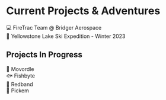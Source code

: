 <!--[![Header](https://github.com/pat-in-a-hat/pat-in-a-hat/blob/main/git_cover_photo.JPG?raw=true "Header")](https://github.com/pat-in-a-hat)-->
# Current Projects & Adventures
💻 FireTrac Team @ Bridger Aerospace <br />
🎿 Yellowstone Lake Ski Expedition - Winter 2023


## Projects In Progress
🎥 Movordle <br />
🐟 Fishbyte <br />
🔴 Redband <br />
🏈 Pickem <br/>


<!--
**pat-in-a-hat/pat-in-a-hat** is a ✨ _special_ ✨ repository because its `README.md` (this file) appears on your GitHub profile.

Here are some ideas to get you started:

- 🔭 I’m currently working on ...
- 🌱 I’m currently learning ...
- 👯 I’m looking to collaborate on ...
- 🤔 I’m looking for help with ...
- 💬 Ask me about ...
- 📫 How to reach me: ...
- 😄 Pronouns: ...
- ⚡ Fun fact: ...
-->
